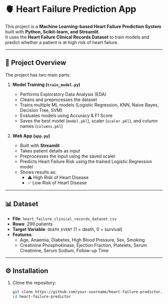 # 🫀 Heart Failure Prediction App

This project is a **Machine Learning-based Heart Failure Prediction System** built with **Python, Scikit-learn, and Streamlit**.  
It uses the **Heart Failure Clinical Records Dataset** to train models and predict whether a patient is at high risk of heart failure.

---

## 🚀 Project Overview
The project has two main parts:

1. **Model Training (`train_model.py`)**  
   - Performs Exploratory Data Analysis (EDA)  
   - Cleans and preprocesses the dataset  
   - Trains multiple ML models (Logistic Regression, KNN, Naive Bayes, Decision Tree, SVM)  
   - Evaluates models using Accuracy & F1 Score  
   - Saves the best model (`model.pkl`), scaler (`scaler.pkl`), and column names (`columns.pkl`)  

2. **Web App (`app.py`)**  
   - Built with **Streamlit**  
   - Takes patient details as input  
   - Preprocesses the input using the saved scaler  
   - Predicts Heart Failure Risk using the trained Logistic Regression model  
   - Shows results as:
     - ⚠️ High Risk of Heart Disease  
     - ✅ Low Risk of Heart Disease  

---

## 📊 Dataset
- **File**: `heart_failure_clinical_records_dataset.csv`  
- **Rows**: 299 patients  
- **Target Variable**: `DEATH_EVENT` (1 = death, 0 = survival)  
- **Features**:  
  - Age, Anaemia, Diabetes, High Blood Pressure, Sex, Smoking  
  - Creatinine Phosphokinase, Ejection Fraction, Platelets, Serum Creatinine, Serum Sodium, Follow-up Time  

---

## ⚙️ Installation

1. Clone the repository:
   ```bash
   git clone https://github.com/your-username/heart-failure-predictor.git
   cd heart-failure-predictor
